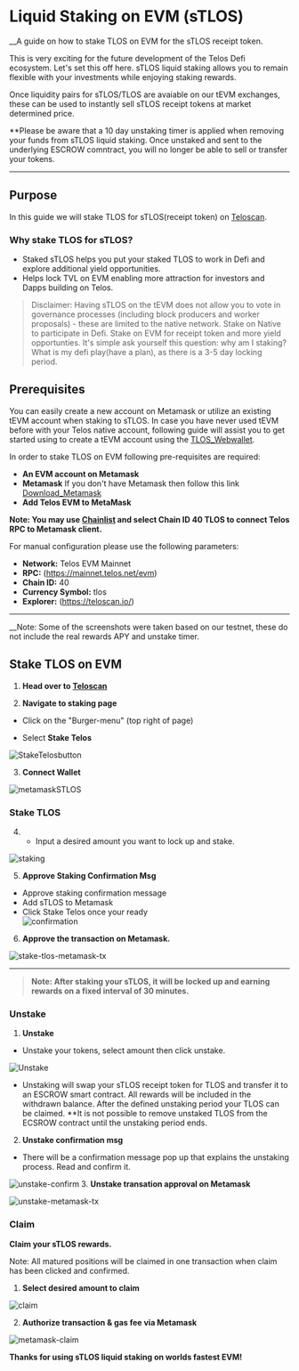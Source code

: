 # Liquid Staking on EVM (sTLOS)

__A guide on how to stake TLOS on EVM for the sTLOS receipt token.

This is very exciting for the future development of the Telos Defi ecosystem. Let's set this off here. sTLOS liquid staking allows you to remain flexible with your investments while enjoying staking rewards.

Once liquidity pairs for sTLOS/TLOS are avaiable on our tEVM exchanges, these can be used to instantly sell sTLOS receipt tokens at market determined price.

**Please be aware that a 10 day unstaking timer is applied when removing your funds from sTLOS liquid staking. Once unstaked and sent to the underlying ESCROW comntract, you will no longer be able to sell or transfer your tokens.

-------   --                    ------

## Purpose
In this guide we will stake TLOS for sTLOS(receipt token) on [Teloscan](http://teloscan.io). 

### Why stake TLOS for sTLOS?
- Staked sTLOS helps you put your staked TLOS to work in Defi and explore additional yield opportunities.
- Helps lock TVL on EVM enabling more attraction for investors and Dapps building on Telos. 

>   Disclaimer: Having sTLOS on the tEVM does not allow you to vote in governance processes (including block producers and worker proposals) - these are limited to the native network. Stake on Native to participate in Defi. Stake on EVM for receipt token and more yield opportunties. It's simple ask yourself this question: why am I staking? What is my defi play(have a plan), as there is a 3-5 day locking period.

## Prerequisites

You can easily create a new account on Metamask or utilize an existing tEVM account when staking to sTLOS. In case you have never used tEVM before with your Telos native account, following guide will assist you to get started using to create a tEVM account using the [TLOS_Webwallet](https://wallet.telos.net/). 

In order to stake TLOS on EVM following pre-requisites are required:

- **An EVM account on Metamask**
- **Metamask** If you don't have Metamask then follow this link [Download_Metamask](https://metamask.io/download/)
- **Add Telos EVM to MetaMask**

__Note: You may use [Chainlist](https://chainlist.org/) and select Chain ID 40 TLOS to connect Telos RPC to Metamask client.__

For manual configuration please use the following parameters:

- **Network:** Telos EVM Mainnet
- **RPC:** (https://mainnet.telos.net/evm)
- **Chain ID:** 40
- **Currency Symbol:** tlos
- **Explorer:** (https://teloscan.io/)


------        ---           --------- 

__Note: Some of the screenshots were taken based on our testnet, these do not include the real rewards APY and unstake timer.

## Stake TLOS on EVM

1. **Head over to [Teloscan](https://www.teloscan.io)**
 

2. **Navigate to staking page**

- Click on the "Burger-menu" (top right of page)

- Select **Stake Telos**

![StakeTelosbutton](/img/StakeTelosbutton.png)

3. **Connect Wallet**
 
![metamaskSTLOS](/img/metamaskSTLOS.png)


### Stake TLOS 

4. - Input a desired amount you want to lock up and stake.
 
 ![staking](/img/stake-on-evm.png)

5. **Approve Staking Confirmation Msg**

- Approve staking confirmation message
- Add sTLOS to Metamask
- Click Stake Telos once your ready   
![confirmation](/img/staking-confirmation.png)

6. **Approve the transaction on Metamask.**

![stake-tlos-metamask-tx](/img/stake-tlos-metamask-tx.png)
-------        --                    ------ 
 > **Note: After staking your sTLOS, it will be locked up and earning rewards on a fixed interval of 30 minutes.**
 
### Unstake
1. **Unstake**
- Unstake your tokens, select amount then click unstake.

![Unstake](/img/Unstake-tlos.png)
- Unstaking will swap your sTLOS receipt token for TLOS and transfer it to an ESCROW smart contract. All rewards will be included in the withdrawn balance. After the defined unstaking period your TLOS can be claimed. **It is not possible to remove unstaked TLOS from the ECSROW contract until the unstaking period ends.

2. **Unstake confirmation msg**
- There will be a confirmation message pop up that explains the unstaking process. Read and confirm it.
 
![unstake-confirm](/img/unstaking-confirmation.png)
3. **Unstake transation approval on Metamask**

![unstake-metamask-tx](/img/unstake-meta.png)

### Claim

**Claim your sTLOS rewards.**

Note: All matured positions will be claimed in one transaction when claim has been clicked and confirmed.

1. **Select desired amount to claim**

![claim](/img/Claim-TLOS.png)

2. **Authorize transaction & gas fee via Metamask**

![metamask-claim](/img/claim-TLOS-metamask.png)

**Thanks for using sTLOS liquid staking on worlds fastest EVM!**
